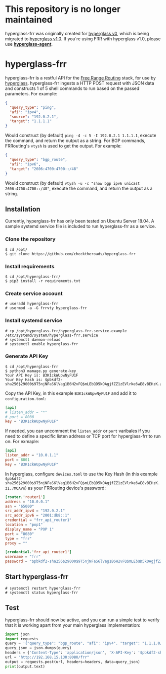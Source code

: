 # This repository is no longer maintained

hyperglass-frr was originally created for [hyperglass v0](https://github.com/checktheroads/hyperglass/tree/v0), which is being migrated to [hyperglass v1.0](https://github.com/checktheroads/hyperglass). If you're using FRR with hyperglass v1.0, please use [**hyperglass-agent**](https://github.com/checktheroads/hyperglass-agent).

# hyperglass-frr

hyperglass-frr is a restful API for the [Free Range Routing](https://frrouting.org/) stack, for use by [hyperglass](https://github.com/checktheroads/hyperglass). hyperglass-frr ingests a HTTP POST request with JSON data and constructs 1 of 5 shell commands to run based on the passed parameters. For example:

```json
{
  "query_type": "ping",
  "afi": "ipv4",
  "source": "192.0.2.1",
  "target": "1.1.1.1"
}
```

Would construct (by default) `ping -4 -c 5 -I 192.0.2.1 1.1.1.1`, execute the command, and return the output as a string. For BGP commands, FRRouting's `vtysh` is used to get the output. For example:

```json
{
  "query_type": "bgp_route",
  "afi": "ipv6",
  "target": "2606:4700:4700::/48"
}
```
Would construct (by default) `vtysh -u -c "show bgp ipv6 unicast 2606:4700:4700::/48"`, execute the command, and return the output as a string.

## Installation

Currently, hyperglass-frr has only been tested on Ubuntu Server 18.04. A sample systemd service file is included to run hyperglass-frr as a service.

### Clone the repository

```console
$ cd /opt/
$ git clone https://github.com/checktheroads/hyperglass-frr
```

### Install requirements

```console
$ cd /opt/hyperglass-frr/
$ pip3 install -r requirements.txt
```

### Create service account

```console
# useradd hyperglass-frr
# usermod -a -G frrvty hyperglass-frr
```

### Install systemd service
```console
# cp /opt/hyperglass-frr/hyperglass-frr.service.example /etc/systemd/system/hyperglass-frr.service
# systemctl daemon-reload
# systemctl enable hyperglass-frr
```

### Generate API Key
```console
$ cd /opt/hyperglass-frr
$ python3 manage.py generate-key
Your API Key is: B3K1ckWUpwNyFU1F
Your Key Hash is: $pbkdf2-sha256$29000$9T5njNFaS6lVag1B6H2vFQ$mLEbQD5kOAgjfZZ1zEVlrke6wE8vBEHzK.zI.7MOAVo
```

Copy the API Key, in this example `B3K1ckWUpwNyFU1F` and add it to `configuration.toml`:

```toml
[api]
# listen_addr = "*"
# port = 8080
key = "B3K1ckWUpwNyFU1F"
```

If needed, you can uncomment the `listen_addr` or `port` varibales if you need to define a specific listen address or TCP port for hyperglass-frr to run on. For exmaple:

```toml
[api]
listen_addr = "10.0.1.1"
port = 8001
key = "B3K1ckWUpwNyFU1F"
```

In hyperglass, configure `devices.toml` to use the Key Hash (in this example `$pbkdf2-sha256$29000$9T5njNFaS6lVag1B6H2vFQ$mLEbQD5kOAgjfZZ1zEVlrke6wE8vBEHzK.zI.7MOAVo`) as your FRRouting device's password:

```toml
[router.'router1']
address = "10.0.0.1"
asn = "65000"
src_addr_ipv4 = "192.0.2.1"
src_addr_ipv6 = "2001:db8::1"
credential = "frr_api_router1"
location = "pop1"
display_name = "POP 1"
port = "8080"
type = "frr"
proxy = ""

[credential.'frr_api_router1']
username = "frr"
password = "$pbkdf2-sha256$29000$9T5njNFaS6lVag1B6H2vFQ$mLEbQD5kOAgjfZZ1zEVlrke6wE8vBEHzK.zI.7MOAVo"
```

## Start hyperglass-frr

```console
# systemctl restart hyperglass-frr
# systemctl status hyperglass-frr
```

## Test

hyperglass-frr should now be active, and you can run a simple test to verify that it is working apart from your main hyperglass implementation:

```python
import json
import requests
query = '{"query_type": "bgp_route", "afi": "ipv4", "target": "1.1.1.0/24"}'
query_json = json.dumps(query)
headers = {'Content-Type': 'application/json', 'X-API-Key': '$pbkdf2-sha256$29000$m9M6R.j9HwMgJGRs7f0/Jw$5HERwfOIn3P0U/M9t5t04SmgRmTzk3435Lr0duqz07w'}
url = "http://192.168.15.130:8080/frr"
output = requests.post(url, headers=headers, data=query_json)
print(output.text)
```
